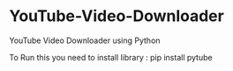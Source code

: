 # YouTube-Video-Downloader
YouTube Video Downloader using Python

To Run this you need to install library : 
pip install pytube
